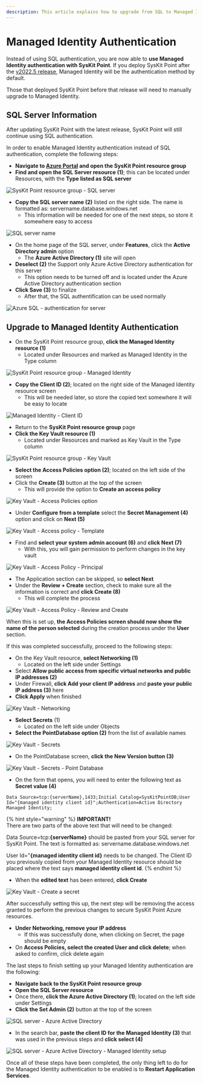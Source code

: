```yaml
---
description: This article explains how to upgrade from SQL to Managed Identity authentication in SysKit Point. 
---
```


# Managed Identity Authentication

Instead of using SQL authentication, you are now able to **use Managed Identity authentication with SysKit Point**. If you deploy SysKit Point after the [v2022.5 release](../releases/point-2022-5-release-note.md), Managed Identity will be the authentication method by default. 

Those that deployed SysKit Point before that release will need to manually upgrade to Managed Identity. 

## SQL Server Information

After updating SysKit Point with the latest release, SysKit Point will still continue using SQL authentication. 

In order to enable Managed Identity authentication instead of SQL authentication, complete the following steps:

* **Navigate to [Azure Portal](https://portal.azure.com/) and open the SysKit Point resource group**
* **Find and open the SQL Server resource (1)**; this can be located under Resources, with the **Type listed as SQL server**

![SysKit Point resource group - SQL server](../.gitbook/assets/upgrade-SQL-to-managed-identity-authentication_sql-server.png)

* **Copy the SQL server name (2)** listed on the right side. The name is formatted as: servername.database.windows.net
  * This information will be needed for one of the next steps, so store it somewhere easy to access

![SQL server name](../.gitbook/assets/upgrade-SQL-to-managed-identity-authentication_copy-server-name.png)

* On the home page of the SQL server, under **Features**, click the **Active Directory admin** option
  * The **Azure Active Directory (1)** site will open
* **Deselect (2)** the Support only Azure Active Directory authentication for this server
  * This option needs to be turned off and is located under the Azure Active Directory authentication section
* **Click Save (3)** to  finalize 
  * After that, the SQL authentification can be used normally 

![Azure SQL - authentication for server](../.gitbook/assets/upgrade-SQL-to-managed-identity-authentication_sql-server-allow-sql-auth.png)


## Upgrade to Managed Identity Authentication

* On the SysKit Point resource group, **click the Managed Identity resource (1)**
  * Located under Resources and marked as Managed Identity in the Type column

![SysKit Point resource group - Managed Identity](../.gitbook/assets/upgrade-SQL-to-managed-identity-authentication_managed-identity.png)

* **Copy the Client ID (2)**; located on the right side of the Managed Identity resource screen 
   * This will be needed later, so store the copied text somewhere it will be easy to locate

![Managed Identity - Client ID](../.gitbook/assets/upgrade-SQL-to-managed-identity-authentication_copy-client-ID.png)

* Return to the **SysKit Point resource group** page
* **Click the Key Vault resource (1)** 
  * Located under Resources and marked as Key Vault in the Type column

![SysKit Point resource group - Key Vault](../.gitbook/assets/upgrade-SQL-to-managed-identity-authentication_key-vault.png)

* **Select the Access Policies option (2)**; located on the left side of the screen
* Click the **Create (3)** button at the top of the screen
  * This will provide the option to **Create an access policy**

![Key Vault - Access Policies option](../.gitbook/assets/upgrade-SQL-to-managed-identity-authentication_key-vault-create-access-policy.png)

* Under **Configure from a template** select the **Secret Management (4)** option and click on **Next (5)**

![Key Vault - Access policy - Template](../.gitbook/assets/upgrade-SQL-to-managed-identity-authentication_key-vault-create-access-policy-permission.png)

* Find and **select your system admin account (6)** and **click Next (7)**
   * With this, you will gain permission to perform changes in the key vault

![Key Vault - Access Policy - Principal](../.gitbook/assets/upgrade-SQL-to-managed-identity-authentication_key-vault-create-access-policy-principal.png)

* The Application section can be skipped, so **select Next**
* Under the **Review + Create** section, check to make sure all the information is correct and **click Create (8)**
  * This will complete the process

![Key Vault - Access Policy - Review and Create](../.gitbook/assets/upgrade-SQL-to-managed-identity-authentication_key-vault-create-access-policy-review-and-create.png)

When this is set up, **the Access Policies screen should now show the name of the person selected** during the creation process under the **User** section. 

If this was completed successfully, proceed to the following steps:

* On the Key Vault resource, **select Networking (1)**
   * Located on the left side under Settings
* Select **Allow public access from specific virtual networks and public IP addresses (2)**
* Under Firewall, **click Add your client IP address** and **paste your public IP address (3)** here
* **Click Apply** when finished

![Key Vault - Networking](../.gitbook/assets/upgrade-SQL-to-managed-identity-authentication_key-vault-networking.png)

* **Select Secrets** (1)
  * Located on the left side under Objects
* **Select the PointDatabase option (2)** from the list of available names

![Key Vault - Secrets](../.gitbook/assets/upgrade-SQL-to-managed-identity-authentication_key-vault-db-secret.png)

* On the PointDatabase screen, **click the New Version button (3)**

![Key Vault - Secrets - Point Database](../.gitbook/assets/upgrade-SQL-to-managed-identity-authentication_key-vault-db-secret-new-version.png)

* On the form that opens, you will need to enter the following text as **Secret value (4)**

 `Data Source=tcp:{serverName},1433;Initial Catalog=SysKitPointDB;User Id="{managed identity client id}";Authentication=Active Directory Managed Identity;`

{% hint style="warning" %}
**IMPORTANT!**  
There are two parts of the above text that will need to be changed:

Data Source=tcp:**{serverName}** should be pasted from your SQL server for SysKit Point. The text is formatted as: servername.database.windows.net

User Id="**{managed identity client id}** needs to be changed. The Client ID you previously copied from your Managed Identity resource should be placed where the text says **managed identity client id**. 
{% endhint %}

* When the **edited text** has been entered, **click Create**

![Key Vault - Create a secret](../.gitbook/assets/upgrade-SQL-to-managed-identity-authentication_key-vault-db-secret-create.png)


After successfully setting this up, the next step will be removing the access granted to perform the previous changes to secure SysKit Point Azure resources. 

* **Under Networking, remove your IP address**
  * If this was successfully done, when clicking on Secret, the page should be empty
* On **Access Policies, select the created User and click delete**; when asked to confirm, click delete again

The last steps to finish setting up your Managed Identity authentication are the following:

* **Navigate back to the SysKit Point resource group**
* **Open the SQL Server resource**
* Once there, **click the Azure Active Directory (1)**; located on the left side under Settings
* **Click the Set Admin (2)** button at the top of the screen

![SQL server - Azure Active Directory](../.gitbook/assets/upgrade-SQL-to-managed-identity-authentication_sql-server-set-admin.png)

* In the search bar, **paste the client ID for the Managed Identity (3)** that was used in the previous steps and **click select (4)**

![SQL server - Azure Active Directory - Managed Identity setup](../.gitbook/assets/upgrade-SQL-to-managed-identity-authentication_sql-server-set-admin-select.png)

Once all of these steps have been completed, the only thing left to do for the Managed Identity authentication to be enabled is to **Restart Application Services**.